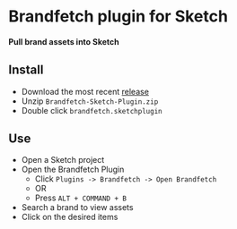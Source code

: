 # Brandfetch plugin for Sketch

#### Pull brand assets into Sketch

## Install

- Download the most recent [release](https://github.com/brandfetch/Brandfetch-Sketch-Plugin/releases)
- Unzip `Brandfetch-Sketch-Plugin.zip`
- Double click `brandfetch.sketchplugin`


## Use

- Open a Sketch project
- Open the Brandfetch Plugin
  - Click `Plugins -> Brandfetch -> Open Brandfetch`
  - OR
  - Press `ALT + COMMAND + B`
- Search a brand to view assets
- Click on the desired items
